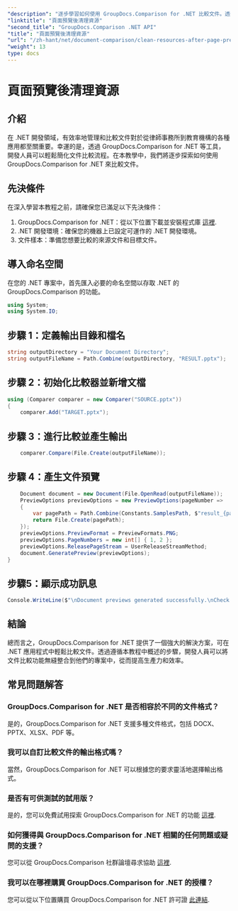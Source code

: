 ```yaml
---
"description": "逐步學習如何使用 GroupDocs.Comparison for .NET 比較文件。透過高效的文件管理增強您的 .NET 應用程式。"
"linktitle": "頁面預覽後清理資源"
"second_title": "GroupDocs.Comparison .NET API"
"title": "頁面預覽後清理資源"
"url": "/zh-hant/net/document-comparison/clean-resources-after-page-previews/"
"weight": 13
type: docs
---
```

# 頁面預覽後清理資源

## 介紹
在 .NET 開發領域，有效率地管理和比較文件對於從律師事務所到教育機構的各種應用都至關重要。幸運的是，透過 GroupDocs.Comparison for .NET 等工具，開發人員可以輕鬆簡化文件比較流程。在本教學中，我們將逐步探索如何使用 GroupDocs.Comparison for .NET 來比較文件。
## 先決條件
在深入學習本教程之前，請確保您已滿足以下先決條件：
1. GroupDocs.Comparison for .NET：從以下位置下載並安裝程式庫 [這裡](https://releases。groupdocs.com/comparison/net/).
2. .NET 開發環境：確保您的機器上已設定可運作的 .NET 開發環境。
3. 文件樣本：準備您想要比較的來源文件和目標文件。

## 導入命名空間
在您的 .NET 專案中，首先匯入必要的命名空間以存取 .NET 的 GroupDocs.Comparison 的功能。

```csharp
using System;
using System.IO;
```

## 步驟 1：定義輸出目錄和檔名
```csharp
string outputDirectory = "Your Document Directory";
string outputFileName = Path.Combine(outputDirectory, "RESULT.pptx");
```
## 步驟 2：初始化比較器並新增文檔
```csharp
using (Comparer comparer = new Comparer("SOURCE.pptx"))
{
    comparer.Add("TARGET.pptx");
```
## 步驟 3：進行比較並產生輸出
```csharp
    comparer.Compare(File.Create(outputFileName));
```
## 步驟 4：產生文件預覽
```csharp
    Document document = new Document(File.OpenRead(outputFileName));
    PreviewOptions previewOptions = new PreviewOptions(pageNumber =>
    {
        var pagePath = Path.Combine(Constants.SamplesPath, $"result_{pageNumber}.png");
        return File.Create(pagePath);
    });
    previewOptions.PreviewFormat = PreviewFormats.PNG;
    previewOptions.PageNumbers = new int[] { 1, 2 };
    previewOptions.ReleasePageStream = UserReleaseStreamMethod;
    document.GeneratePreview(previewOptions);
}
```
## 步驟5：顯示成功訊息
```csharp
Console.WriteLine($"\nDocument previews generated successfully.\nCheck output in {outputDirectory}.");
```

## 結論
總而言之，GroupDocs.Comparison for .NET 提供了一個強大的解決方案，可在 .NET 應用程式中輕鬆比較文件。透過遵循本教程中概述的步驟，開發人員可以將文件比較功能無縫整合到他們的專案中，從而提高生產力和效率。
## 常見問題解答
### GroupDocs.Comparison for .NET 是否相容於不同的文件格式？
是的，GroupDocs.Comparison for .NET 支援多種文件格式，包括 DOCX、PPTX、XLSX、PDF 等。
### 我可以自訂比較文件的輸出格式嗎？
當然，GroupDocs.Comparison for .NET 可以根據您的要求靈活地選擇輸出格式。
### 是否有可供測試的試用版？
是的，您可以免費試用探索 GroupDocs.Comparison for .NET 的功能 [這裡](https://releases。groupdocs.com/).
### 如何獲得與 GroupDocs.Comparison for .NET 相關的任何問題或疑問的支援？
您可以從 GroupDocs.Comparison 社群論壇尋求協助 [這裡](https://forum。groupdocs.com/c/comparison/12).
### 我可以在哪裡購買 GroupDocs.Comparison for .NET 的授權？
您可以從以下位置購買 GroupDocs.Comparison for .NET 許可證 [此連結](https://purchase。groupdocs.com/buy).